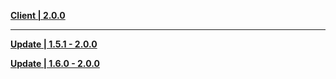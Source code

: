 **[Client | 2.0.0](https://autopatchcnws.yuanshen.com/client_app/pc_mihoyo/20210721_3aacc245ccfe47c7/YuanShen_2.0.0.zip)**

---

**[Update | 1.5.1 - 2.0.0](https://autopatchcnws.yuanshen.com/client_app/update/hk4e_cn/18/game_1.5.1_2.0.0_diff_KPflNBewubhsp2oV.zip)**

**[Update | 1.6.0 - 2.0.0](https://autopatchcnws.yuanshen.com/client_app/update/hk4e_cn/18/game_1.6.0_2.0.0_diff_TYDKcOolbt83EzFd.zip)**
